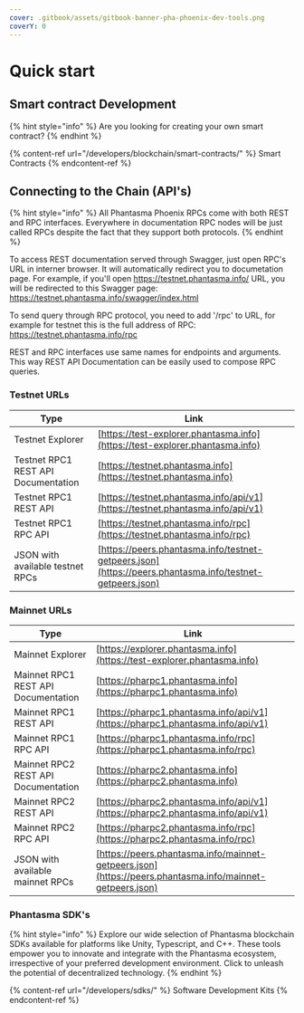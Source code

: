 ```yaml
---
cover: .gitbook/assets/gitbook-banner-pha-phoenix-dev-tools.png
coverY: 0
---
```


# Quick start

## Smart contract Development

{% hint style="info" %}
Are you looking for creating your own smart contract?
{% endhint %}

{% content-ref url="/developers/blockchain/smart-contracts/" %}
Smart Contracts
{% endcontent-ref %}

## Connecting to the Chain (API's)

{% hint style="info" %}
All Phantasma Phoenix RPCs come with both REST and RPC interfaces.
Everywhere in documentation RPC nodes will be just called RPCs despite the fact that they support both protocols.
{% endhint %}

To access REST documentation served through Swagger, just open RPC's URL in interner browser. It will automatically redirect you to documetation page.
For example, if you'll open https://testnet.phantasma.info/ URL, you will be redirected to this Swagger page:
https://testnet.phantasma.info/swagger/index.html

To send query through RPC protocol, you need to add '/rpc' to URL, for example for testnet this is the full address of RPC:
https://testnet.phantasma.info/rpc

REST and RPC interfaces use same names for endpoints and arguments. This way REST API Documentation can be easily used to compose RPC queries.

### Testnet URLs

| Type                                | Link                                                                                                     |
| ----------------------------------- | -------------------------------------------------------------------------------------------------------- |
| Testnet Explorer                    | [https://test-explorer.phantasma.info](https://test-explorer.phantasma.info)                             |
| Testnet RPC1 REST API Documentation | [https://testnet.phantasma.info](https://testnet.phantasma.info)                                         |
| Testnet RPC1 REST API               | [https://testnet.phantasma.info/api/v1](https://testnet.phantasma.info/api/v1)                           |
| Testnet RPC1 RPC API                | [https://testnet.phantasma.info/rpc](https://testnet.phantasma.info/rpc)                                 |
| JSON with available testnet RPCs    | [https://peers.phantasma.info/testnet-getpeers.json](https://peers.phantasma.info/testnet-getpeers.json) |

### Mainnet URLs

| Type                                  | Link                                                                                                     |
| ------------------------------------- | -------------------------------------------------------------------------------------------------------- |
| Mainnet Explorer                      | [https://explorer.phantasma.info](https://test-explorer.phantasma.info)                                  |
| Mainnet RPC1 REST API Documentation   | [https://pharpc1.phantasma.info](https://pharpc1.phantasma.info)                                         |
| Mainnet RPC1 REST API                 | [https://pharpc1.phantasma.info/api/v1](https://pharpc1.phantasma.info/api/v1)                           |
| Mainnet RPC1 RPC API                  | [https://pharpc1.phantasma.info/rpc](https://pharpc1.phantasma.info/rpc)                                 |
| Mainnet RPC2 REST API Documentation   | [https://pharpc2.phantasma.info](https://pharpc2.phantasma.info)                                         |
| Mainnet RPC2 REST API                 | [https://pharpc2.phantasma.info/api/v1](https://pharpc2.phantasma.info/api/v1)                           |
| Mainnet RPC2 RPC API                  | [https://pharpc2.phantasma.info/rpc](https://pharpc2.phantasma.info/rpc)                                 |
| JSON with available mainnet RPCs      | [https://peers.phantasma.info/mainnet-getpeers.json](https://peers.phantasma.info/mainnet-getpeers.json) |

### Phantasma SDK's

{% hint style="info" %}
Explore our wide selection of Phantasma blockchain SDKs available for platforms like Unity, Typescript, and C++. These tools empower you to innovate and integrate with the Phantasma ecosystem, irrespective of your preferred development environment. Click to unleash the potential of decentralized technology.
{% endhint %}


{% content-ref url="/developers/sdks/" %}
Software Development Kits
{% endcontent-ref %}
